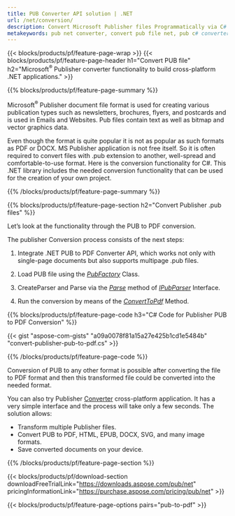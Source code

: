 ```yaml
---
title: PUB Converter API solution | .NET
url: /net/conversion/
description: Convert Microsoft Publisher files Programmatically via C# library.  Simple API solution to build your own PUB converter .NET project.
metakeywords: pub net converter, convert pub file net, pub c# converter, convert pub file c#
---
```


{{< blocks/products/pf/feature-page-wrap >}}
{{< blocks/products/pf/feature-page-header h1="Convert PUB file" h2="Microsoft<sup>&reg;</sup> Publisher converter functionality to build cross-platform .NET applications." >}}

{{% blocks/products/pf/feature-page-summary %}}

<p>
Microsoft<sup>&reg;</sup> Publisher document file format is used for creating various publication types such as newsletters, brochures, flyers, and postcards and is used in Emails and Websites. Pub files contain text as well as bitmap and vector graphics data.
</p>

<p>
Even though the format is quite popular it is not as popular as such formats as PDF or DOCX. MS Publisher application is not free itself. So it is often required to convert files with .pub extension to another, well-spread and comfortable-to-use format. Here is the conversion functionality for C#. This .NET library includes the needed conversion functionality that can be used for the creation of your own project.
</p>
{{% /blocks/products/pf/feature-page-summary  %}}

{{% blocks/products/pf/feature-page-section  h2="Convert Publisher .pub files" %}}

Let’s look at the functionality through the PUB to PDF conversion.

The publisher Conversion process consists of the next steps:

1. Integrate .NET PUB to PDF Converter API, which works not only with single-page documents but also supports multipage .pub files.

2. Load PUB file using the [*PubFactory*](https://reference.aspose.com/pub/net/aspose.pub/pubfactory/) Class.

3. CreateParser and Parse via the [*Parse*](https://reference.aspose.com/pub/net/aspose.pub/ipubparser/parse/) method of [*IPubParser*](https://reference.aspose.com/pub/net/aspose.pub/ipubparser/) Interface. 

4. Run the conversion by means of the [*ConvertToPdf*](https://reference.aspose.com/pub/net/aspose.pub/ipdfconverter/converttopdf/) Method.

{{% blocks/products/pf/feature-page-code h3="C# Code for Publisher PUB to PDF Conversion" %}}

{{< gist "aspose-com-gists" "a09a0078f81a15a27e425b1cd1e5484b" "convert-publisher-pub-to-pdf.cs" >}}

{{% /blocks/products/pf/feature-page-code  %}}

Conversion of PUB to any other format is possible after converting the file to PDF format and then this transformed file could be converted into the needed format.

You can also try Publisher [Converter](https://products.aspose.app/pub/conversion) cross-platform application. It has a very simple interface and the process will take only a few seconds. The solution allows:

- Transform multiple Publisher files.
- Convert PUB to PDF, HTML, EPUB, DOCX, SVG, and many image formats.
- Save converted documents on your device.

{{% /blocks/products/pf/feature-page-section %}}

{{< blocks/products/pf/download-section downloadFreeTrialLink="https://downloads.aspose.com/pub/net" pricingInformationLink="https://purchase.aspose.com/pricing/pub/net" >}}

{{< blocks/products/pf/feature-page-options pairs="pub-to-pdf" >}}